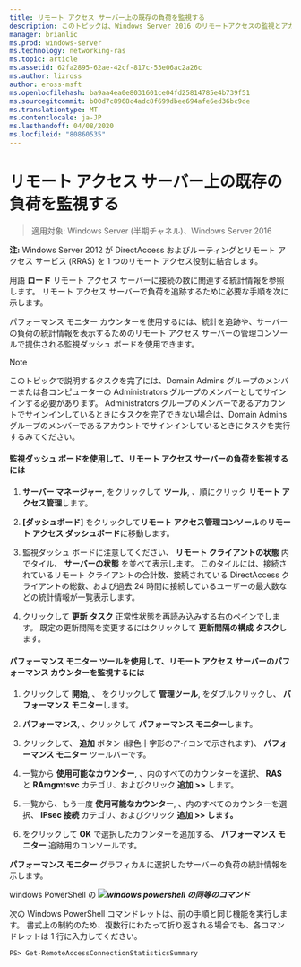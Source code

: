 ```yaml
---
title: リモート アクセス サーバー上の既存の負荷を監視する
description: このトピックは、Windows Server 2016 のリモートアクセスの監視とアカウンティングに関するガイドの一部です。
manager: brianlic
ms.prod: windows-server
ms.technology: networking-ras
ms.topic: article
ms.assetid: 62fa2895-62ae-42cf-817c-53e06ac2a26c
ms.author: lizross
author: eross-msft
ms.openlocfilehash: ba9aa4ea0e8031601ce04fd25814785e4b739f51
ms.sourcegitcommit: b00d7c8968c4adc8f699dbee694afe6ed36bc9de
ms.translationtype: MT
ms.contentlocale: ja-JP
ms.lasthandoff: 04/08/2020
ms.locfileid: "80860535"
---
```

# <a name="monitor-the-existing-load-on-the-remote-access-server"></a>リモート アクセス サーバー上の既存の負荷を監視する

>適用対象: Windows Server (半期チャネル)、Windows Server 2016

**注:** Windows Server 2012 が DirectAccess およびルーティングとリモート アクセス サービス (RRAS) を 1 つのリモート アクセス役割に結合します。  
  
用語 **ロード** リモート アクセス サーバーに接続の数に関連する統計情報を参照します。 リモート アクセス サーバーで負荷を追跡するために必要な手順を次に示します。  
  
パフォーマンス モニター カウンターを使用するには、統計を追跡や、サーバーの負荷の統計情報を表示するためのリモート アクセス サーバーの管理コンソールで提供される監視ダッシュ ボードを使用できます。  
  
> [!NOTE]  
> このトピックで説明するタスクを完了には、Domain Admins グループのメンバーまたは各コンピューターの Administrators グループのメンバーとしてサインインする必要があります。 Administrators グループのメンバーであるアカウントでサインインしているときにタスクを完了できない場合は、Domain Admins グループのメンバーであるアカウントでサインインしているときにタスクを実行するみてください。  
  
#### <a name="to-use-the-monitoring-dashboard-to-monitor-the-remote-access-server-load"></a>監視ダッシュ ボードを使用して、リモート アクセス サーバーの負荷を監視するには  
  
1.  **サーバー マネージャー**, をクリックして **ツール**, 、順にクリック **リモート アクセス管理**します。  
  
2.  **[ダッシュボード]** をクリックして**リモート アクセス管理コンソール**の**リモート アクセス ダッシュボード**に移動します。  
  
3.  監視ダッシュ ボードに注意してください、 **リモート クライアントの状態** 内でタイル、 **サーバーの状態** を並べて表示します。 このタイルには、接続されているリモート クライアントの合計数、接続されている DirectAccess クライアントの総数、および過去 24 時間に接続しているユーザーの最大数などの統計情報が一覧表示します。  
  
4.  クリックして **更新**  **タスク** 正常性状態を再読み込みする右のペインでします。 既定の更新間隔を変更するにはクリックして **更新間隔の構成**  **タスク**します。  
  
#### <a name="to-use-the-performance-monitor-tool-to-monitor-performance-counters-on-the-remote-access-server"></a>パフォーマンス モニター ツールを使用して、リモート アクセス サーバーのパフォーマンス カウンターを監視するには  
  
1.  クリックして **開始**, 、 をクリックして **管理ツール**, をダブルクリックし、 **パフォーマンス モニター**します。  
  
2.  **パフォーマンス**, 、クリックして **パフォーマンス モニター**します。  
  
3.  クリックして、 **追加**  ボタン (緑色十字形のアイコンで示されます)、 **パフォーマンス モニター** ツールバーです。  
  
4.  一覧から **使用可能なカウンター**, 、内のすべてのカウンターを選択、 **RAS** と **RAmgmtsvc** カテゴリ、およびクリック **追加 >>** します。  
  
5.  一覧から、もう一度 **使用可能なカウンター**, 、内のすべてのカウンターを選択、 **IPsec 接続** カテゴリ、およびクリック **追加 >> します。**  
  
6.  をクリックして **OK** で選択したカウンターを追加する、 **パフォーマンス モニター** 追跡用のコンソールです。  
  
**パフォーマンス モニター** グラフィカルに選択したサーバーの負荷の統計情報を示します。  
  
windows PowerShell の ![](../../../media/Monitor-the-existing-load-on-the-Remote-Access-server/PowerShellLogoSmall.gif)***<em>windows powershell の同等のコマンド</em>***  
  
次の Windows PowerShell コマンドレットは、前の手順と同じ機能を実行します。 書式上の制約のため、複数行にわたって折り返される場合でも、各コマンドレットは 1 行に入力してください。  
  
```  
PS> Get-RemoteAccessConnectionStatisticsSummary  
```  
  


